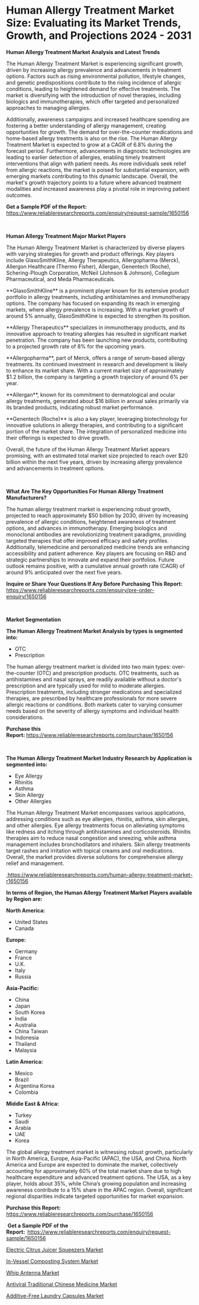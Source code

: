 <p><h1>Human Allergy Treatment Market Size: Evaluating its Market Trends, Growth, and Projections 2024 - 2031</h1></p><p><strong>Human Allergy Treatment Market Analysis and Latest Trends</strong></p>
<p><p>The Human Allergy Treatment Market is experiencing significant growth, driven by increasing allergy prevalence and advancements in treatment options. Factors such as rising environmental pollution, lifestyle changes, and genetic predispositions contribute to the rising incidence of allergic conditions, leading to heightened demand for effective treatments. The market is diversifying with the introduction of novel therapies, including biologics and immunotherapies, which offer targeted and personalized approaches to managing allergies.</p><p>Additionally, awareness campaigns and increased healthcare spending are fostering a better understanding of allergy management, creating opportunities for growth. The demand for over-the-counter medications and home-based allergy treatments is also on the rise. The Human Allergy Treatment Market is expected to grow at a CAGR of 6.8% during the forecast period. Furthermore, advancements in diagnostic technologies are leading to earlier detection of allergies, enabling timely treatment interventions that align with patient needs. As more individuals seek relief from allergic reactions, the market is poised for substantial expansion, with emerging markets contributing to this dynamic landscape. Overall, the market's growth trajectory points to a future where advanced treatment modalities and increased awareness play a pivotal role in improving patient outcomes.</p></p>
<p><strong>Get a Sample PDF of the Report:&nbsp;</strong> <a href="https://www.reliableresearchreports.com/enquiry/request-sample/1650156?utm_campaign=3&utm_medium=2&utm_source=Github&utm_content=ia&utm_term=08122024&utm_id=human-allergy-treatment">https://www.reliableresearchreports.com/enquiry/request-sample/1650156</a></p>
<p>&nbsp;</p>
<p><strong>Human Allergy Treatment Major Market Players</strong></p>
<p><p>The Human Allergy Treatment Market is characterized by diverse players with varying strategies for growth and product offerings. Key players include GlaxoSmithKline, Allergy Therapeutics, Allergopharma (Merck), Allergon Healthcare (Thermo Fisher), Allergan, Genentech (Roche), Schering-Plough Corporation, McNeil (Johnson & Johnson), Collegium Pharmaceutical, and Meda Pharmaceuticals.</p><p>**GlaxoSmithKline** is a prominent player known for its extensive product portfolio in allergy treatments, including antihistamines and immunotherapy options. The company has focused on expanding its reach in emerging markets, where allergy prevalence is increasing. With a market growth of around 5% annually, GlaxoSmithKline is expected to strengthen its position.</p><p>**Allergy Therapeutics** specializes in immunotherapy products, and its innovative approach to treating allergies has resulted in significant market penetration. The company has been launching new products, contributing to a projected growth rate of 8% for the upcoming years.</p><p>**Allergopharma**, part of Merck, offers a range of serum-based allergy treatments. Its continued investment in research and development is likely to enhance its market share. With a current market size of approximately $1.2 billion, the company is targeting a growth trajectory of around 6% per year.</p><p>**Allergan**, known for its commitment to dermatological and ocular allergy treatments, generated about $16 billion in annual sales primarily via its branded products, indicating robust market performance.</p><p>**Genentech (Roche)** is also a key player, leveraging biotechnology for innovative solutions in allergy therapies, and contributing to a significant portion of the market share. The integration of personalized medicine into their offerings is expected to drive growth.</p><p>Overall, the future of the Human Allergy Treatment Market appears promising, with an estimated total market size projected to reach over $20 billion within the next five years, driven by increasing allergy prevalence and advancements in treatment options.</p></p>
<p>&nbsp;</p>
<p><strong>What Are The Key Opportunities For Human Allergy Treatment Manufacturers?</strong></p>
<p><p>The human allergy treatment market is experiencing robust growth, projected to reach approximately $50 billion by 2030, driven by increasing prevalence of allergic conditions, heightened awareness of treatment options, and advances in immunotherapy. Emerging biologics and monoclonal antibodies are revolutionizing treatment paradigms, providing targeted therapies that offer improved efficacy and safety profiles. Additionally, telemedicine and personalized medicine trends are enhancing accessibility and patient adherence. Key players are focusing on R&D and strategic partnerships to innovate and expand their portfolios. Future outlook remains positive, with a cumulative annual growth rate (CAGR) of around 9% anticipated over the next five years.</p></p>
<p><strong>Inquire or Share Your Questions If Any Before Purchasing This Report:</strong> <a href="https://www.reliableresearchreports.com/enquiry/pre-order-enquiry/1650156?utm_campaign=3&utm_medium=2&utm_source=Github&utm_content=ia&utm_term=08122024&utm_id=human-allergy-treatment">https://www.reliableresearchreports.com/enquiry/pre-order-enquiry/1650156</a></p>
<p>&nbsp;</p>
<p><strong>Market Segmentation</strong></p>
<p><strong>The Human Allergy Treatment Market Analysis by types is segmented into:</strong></p>
<p><ul><li>OTC</li><li>Prescription</li></ul></p>
<p><p>The human allergy treatment market is divided into two main types: over-the-counter (OTC) and prescription products. OTC treatments, such as antihistamines and nasal sprays, are readily available without a doctor's prescription and are typically used for mild to moderate allergies. Prescription treatments, including stronger medications and specialized therapies, are prescribed by healthcare professionals for more severe allergic reactions or conditions. Both markets cater to varying consumer needs based on the severity of allergy symptoms and individual health considerations.</p></p>
<p><strong>Purchase this Report:&nbsp;</strong><a href="https://www.reliableresearchreports.com/purchase/1650156?utm_campaign=3&utm_medium=2&utm_source=Github&utm_content=ia&utm_term=08122024&utm_id=human-allergy-treatment">https://www.reliableresearchreports.com/purchase/1650156</a></p>
<p>&nbsp;</p>
<p><strong>The Human Allergy Treatment Market Industry Research by Application is segmented into:</strong></p>
<p><ul><li>Eye Allergy</li><li>Rhinitis</li><li>Asthma</li><li>Skin Allergy</li><li>Other Allergies</li></ul></p>
<p><p>The Human Allergy Treatment Market encompasses various applications, addressing conditions such as eye allergies, rhinitis, asthma, skin allergies, and other allergies. Eye allergy treatments focus on alleviating symptoms like redness and itching through antihistamines and corticosteroids. Rhinitis therapies aim to reduce nasal congestion and sneezing, while asthma management includes bronchodilators and inhalers. Skin allergy treatments target rashes and irritation with topical creams and oral medications. Overall, the market provides diverse solutions for comprehensive allergy relief and management.</p></p>
<p><a href="https://www.reliableresearchreports.com/human-allergy-treatment-market-r1650156?utm_campaign=3&utm_medium=2&utm_source=Github&utm_content=ia&utm_term=08122024&utm_id=human-allergy-treatment">&nbsp;https://www.reliableresearchreports.com/human-allergy-treatment-market-r1650156</a></p>
<p><strong>In terms of Region, the Human Allergy Treatment Market Players available by Region are:</strong></p>
<p>
    <p> <strong> North America: </strong>
        <ul>
            <li>United States</li>
            <li>Canada</li>
        </ul>
        </p> 
    <p> <strong> Europe: </strong>
        <ul>
            <li>Germany</li>
            <li>France</li>
            <li>U.K.</li>
            <li>Italy</li>
            <li>Russia</li>
        </ul>
        </p> 
    <p> <strong> Asia-Pacific: </strong>
        <ul>
            <li>China</li>
            <li>Japan</li>
            <li>South Korea</li>
            <li>India</li>
            <li>Australia</li>
            <li>China Taiwan</li>
            <li>Indonesia</li>
            <li>Thailand</li>
            <li>Malaysia</li>
        </ul>
        </p> 
    <p> <strong> Latin America: </strong>
        <ul>
            <li>Mexico</li>
            <li>Brazil</li>
            <li>Argentina Korea</li>
            <li>Colombia</li>
        </ul>
        </p> 
    <p> <strong> Middle East & Africa: </strong>
        <ul>
            <li>Turkey</li>
            <li>Saudi</li>
            <li>Arabia</li>
            <li>UAE</li>
            <li>Korea</li>
        </ul>
    </p>
    </p>
<p><p>The global allergy treatment market is witnessing robust growth, particularly in North America, Europe, Asia-Pacific (APAC), the USA, and China. North America and Europe are expected to dominate the market, collectively accounting for approximately 60% of the total market share due to high healthcare expenditure and advanced treatment options. The USA, as a key player, holds about 35%, while China’s growing population and increasing awareness contribute to a 15% share in the APAC region. Overall, significant regional disparities indicate targeted opportunities for market expansion.</p></p>
<p><strong>Purchase this Report: </strong><a href="https://www.reliableresearchreports.com/purchase/1650156?utm_campaign=3&utm_medium=2&utm_source=Github&utm_content=ia&utm_term=08122024&utm_id=human-allergy-treatment">https://www.reliableresearchreports.com/purchase/1650156</a></p>
<p>&nbsp;<strong>Get a Sample PDF of the Report:&nbsp;&nbsp;</strong><a href="https://www.reliableresearchreports.com/enquiry/request-sample/1650156?utm_campaign=3&utm_medium=2&utm_source=Github&utm_content=ia&utm_term=08122024&utm_id=human-allergy-treatment">https://www.reliableresearchreports.com/enquiry/request-sample/1650156</a></p>
<p><strong></strong></p>
<p><p><a href="https://github.com/nathandecarvalho/Market-Research-Report-List-5/blob/main/electric-citrus-juicer-squeezers-market.md?utm_campaign=3&utm_medium=2&utm_source=Github&utm_content=ia&utm_term=08122024&utm_id=human-allergy-treatment">Electric Citrus Juicer Squeezers Market</a></p><p><a href="https://issuu.com/reportprime-2/docs/in-vessel-composting-system-market-size-2030.pptx?utm_campaign=3&utm_medium=2&utm_source=Github&utm_content=ia&utm_term=08122024&utm_id=human-allergy-treatment">In-Vessel Composting System Market</a></p><p><a href="https://issuu.com/reportprime-2/docs/whip-antenna-market-size-2030.pptx?utm_campaign=3&utm_medium=2&utm_source=Github&utm_content=ia&utm_term=08122024&utm_id=human-allergy-treatment">Whip Antenna Market</a></p><p><a href="https://www.linkedin.com/pulse/the-sympatico-insight-9odme?utm_campaign=3&utm_medium=2&utm_source=Github&utm_content=ia&utm_term=08122024&utm_id=human-allergy-treatment">Antiviral Traditional Chinese Medicine Market</a></p><p><a href="https://github.com/DixieGrimes/Market-Research-Report-List-1/blob/main/additive-free-laundry-capsules-market.md?utm_campaign=3&utm_medium=2&utm_source=Github&utm_content=ia&utm_term=08122024&utm_id=human-allergy-treatment">Additive-Free Laundry Capsules Market</a></p></p>